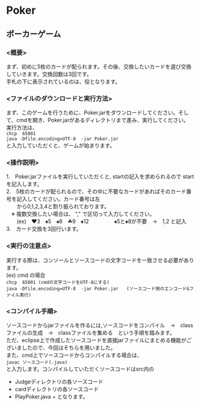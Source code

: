 # Poker

## ポーカーゲーム  

### <概要>  
まず、初めに5枚のカードが配られます。その後、交換したいカードを選び交換していきます。交換回数は3回です。  
手札の下に表示されているのは、役となります。

  
### <ファイルのダウンロードと実行方法>  
まず、このゲームを行うために、Poker.jarをダウンロードしてください。そして、cmdを開き、Poker.jarがあるディレクトリまで進み、実行してください。  
実行方法は、  
    `chcp  65001`   
    `java -Dfile.encoding=UTF-8  -jar Poker.jar`  
と入力していただくと、ゲームが始まります。  

  
### <操作説明>  
1.　Poker.jarファイルを実行していただくと, startの記入を求められるので start を記入します。  
2.　5枚のカードが配られるので、その中に不要なカードがあればそのカード番号を記入してください。カード番号は左  
　　から0,1,2,3,4と割り振られております。  
  　※ 複数交換したい場合は、 "," で区切って入力してください。  
   　　(ex)　♥3　♠5　♠8　☘9　♠12  　
     　　　 ♠5と♠8が不要　→　1,2 と記入    
3.　カード交換を3回行います。  

  
### <実行の注意点>  
 実行する際は、コンソールとソースコードの文字コードを一致させる必要があります。  
 (ex) cmd の場合  
    `chcp  65001 (cmdの文字コードをUTF-8にする)`  
    `java -Dfile.encoding=UTF-8  -jar Poker.jar   (ソースコード側のエンコード&ファイル実行)`  
         
### <コンパイル手順>  
ソースコードからjarファイルを作るには,ソースコードをコンパイル　→　classファイルの生成　→　classファイルを集める　という手順を踏みます。  
ただ、eclipse上で作成したソースコードを直接jarファイルにまとめる機能がございましたので、今回はそちらを用いました。   
また、cmd上でソースコードからコンパイルする場合は、  
        `javac ソースコード(.java)`  
と入力します。コンパイルしていただくソースコードはsrc内の  
+ Judgeディレクトリの各ソースコード  
+ cardディレクトリの各ソースコード
+ PlayPoker.java  +
となります。
